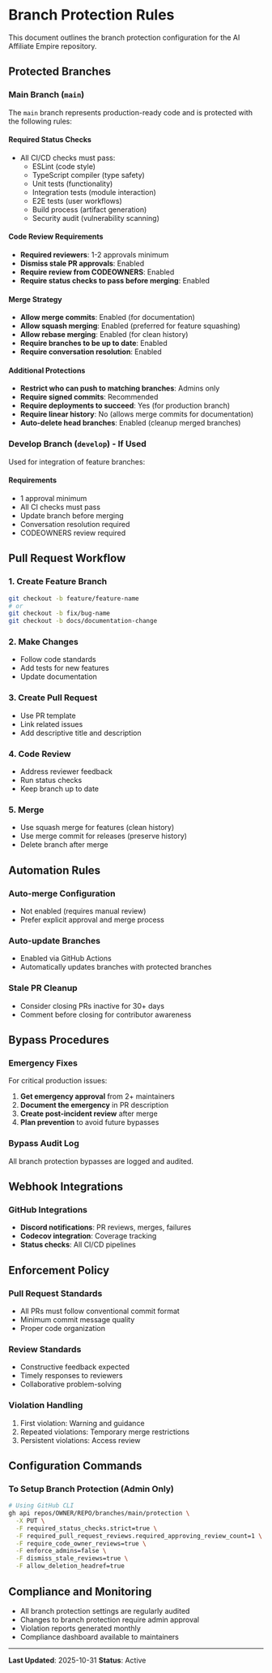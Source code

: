 # Branch Protection Rules

This document outlines the branch protection configuration for the AI Affiliate Empire repository.

## Protected Branches

### Main Branch (`main`)

The `main` branch represents production-ready code and is protected with the following rules:

#### Required Status Checks
- All CI/CD checks must pass:
  - ESLint (code style)
  - TypeScript compiler (type safety)
  - Unit tests (functionality)
  - Integration tests (module interaction)
  - E2E tests (user workflows)
  - Build process (artifact generation)
  - Security audit (vulnerability scanning)

#### Code Review Requirements
- **Required reviewers**: 1-2 approvals minimum
- **Dismiss stale PR approvals**: Enabled
- **Require review from CODEOWNERS**: Enabled
- **Require status checks to pass before merging**: Enabled

#### Merge Strategy
- **Allow merge commits**: Enabled (for documentation)
- **Allow squash merging**: Enabled (preferred for feature squashing)
- **Allow rebase merging**: Enabled (for clean history)
- **Require branches to be up to date**: Enabled
- **Require conversation resolution**: Enabled

#### Additional Protections
- **Restrict who can push to matching branches**: Admins only
- **Require signed commits**: Recommended
- **Require deployments to succeed**: Yes (for production branch)
- **Require linear history**: No (allows merge commits for documentation)
- **Auto-delete head branches**: Enabled (cleanup merged branches)

### Develop Branch (`develop`) - If Used

Used for integration of feature branches:

#### Requirements
- 1 approval minimum
- All CI checks must pass
- Update branch before merging
- Conversation resolution required
- CODEOWNERS review required

## Pull Request Workflow

### 1. Create Feature Branch
```bash
git checkout -b feature/feature-name
# or
git checkout -b fix/bug-name
git checkout -b docs/documentation-change
```

### 2. Make Changes
- Follow code standards
- Add tests for new features
- Update documentation

### 3. Create Pull Request
- Use PR template
- Link related issues
- Add descriptive title and description

### 4. Code Review
- Address reviewer feedback
- Run status checks
- Keep branch up to date

### 5. Merge
- Use squash merge for features (clean history)
- Use merge commit for releases (preserve history)
- Delete branch after merge

## Automation Rules

### Auto-merge Configuration
- Not enabled (requires manual review)
- Prefer explicit approval and merge process

### Auto-update Branches
- Enabled via GitHub Actions
- Automatically updates branches with protected branches

### Stale PR Cleanup
- Consider closing PRs inactive for 30+ days
- Comment before closing for contributor awareness

## Bypass Procedures

### Emergency Fixes
For critical production issues:

1. **Get emergency approval** from 2+ maintainers
2. **Document the emergency** in PR description
3. **Create post-incident review** after merge
4. **Plan prevention** to avoid future bypasses

### Bypass Audit Log
All branch protection bypasses are logged and audited.

## Webhook Integrations

### GitHub Integrations
- **Discord notifications**: PR reviews, merges, failures
- **Codecov integration**: Coverage tracking
- **Status checks**: All CI/CD pipelines

## Enforcement Policy

### Pull Request Standards
- All PRs must follow conventional commit format
- Minimum commit message quality
- Proper code organization

### Review Standards
- Constructive feedback expected
- Timely responses to reviewers
- Collaborative problem-solving

### Violation Handling
1. First violation: Warning and guidance
2. Repeated violations: Temporary merge restrictions
3. Persistent violations: Access review

## Configuration Commands

### To Setup Branch Protection (Admin Only)

```bash
# Using GitHub CLI
gh api repos/OWNER/REPO/branches/main/protection \
  -X PUT \
  -F required_status_checks.strict=true \
  -F required_pull_request_reviews.required_approving_review_count=1 \
  -F require_code_owner_reviews=true \
  -F enforce_admins=false \
  -F dismiss_stale_reviews=true \
  -F allow_deletion_headref=true
```

## Compliance and Monitoring

- All branch protection settings are regularly audited
- Changes to branch protection require admin approval
- Violation reports generated monthly
- Compliance dashboard available to maintainers

---

**Last Updated**: 2025-10-31
**Status**: Active
